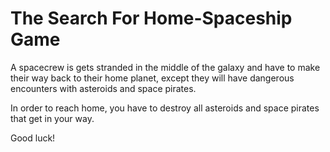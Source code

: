 # The Search For Home-Spaceship Game

A spacecrew is gets stranded in the middle of the galaxy and have to make their way back to their home planet, except they will have dangerous encounters with asteroids
and space pirates.

In order to reach home, you have to destroy all asteroids and space pirates that get in your way.

Good luck!
